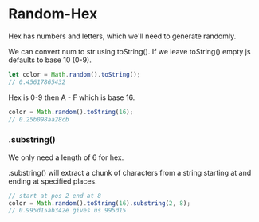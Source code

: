 # Random-Hex

Hex has numbers and letters, which we'll need to generate randomly.

We can convert num to str using toString().
If we leave toString() empty js defaults to base 10 (0-9).

```js
let color = Math.random().toString();
// 0.45617865432
```

Hex is 0-9 then A - F which is base 16.

```js
color = Math.random().toString(16);
// 0.25b098aa28cb
```
### .substring()
We only need a length of 6 for hex.

.substring() will extract a chunk of characters from a string starting at and ending at specified places.

```js
// start at pos 2 end at 8
color = Math.random().toString(16).substring(2, 8);
// 0.995d15ab342e gives us 995d15
```

<!-- ### Adding # to the hex number -->

```js

```

```js

```
```js

```
```js

```